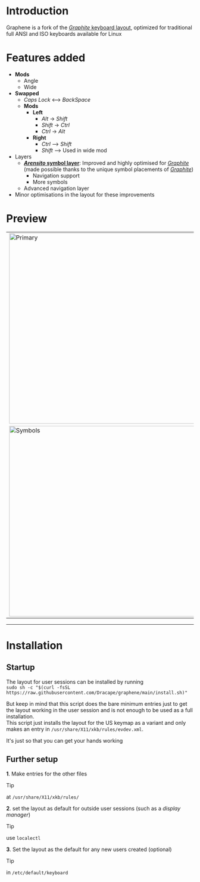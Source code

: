 [graphite]: https://github.com/rdavison/graphite-layout "Graphite is a highly optimized, well balanced, general purpose keyboard layout designed to accommodate the real world needs of typists looking for a great “out-of-the-box” experience. Its design incorporates many contemporary theories about layouts to find a balance between comfort and speed. In addition to its impressive performance in metrics, Graphite has also been extensively tested and validated through real-world usage."

# Introduction
Graphene is a fork of the [*Graphite* keyboard layout][graphite], optimized for traditional full ANSI and ISO keyboards available for Linux

# Features added
- **Mods**
  - Angle
  - Wide
- **Swapped**
  - *Caps Lock* <—> *BackSpace*
  - **Mods**
    - **Left**
      - *Alt* -> *Shift*
      - *Shift* -> *Ctrl*
      - *Ctrl* -> *Alt*
    - **Right**
      - *Ctrl* —> *Shift*
      - *Shift* —> Used in wide mod
- Layers
  - **[*Arensito* symbol layer](https://www.pvv.org/~hakonhal/main.cgi/keyboard "The homepage for the *Arensito* layout")**: Improved and highly optimised for [*Graphite*][graphite] (made possible thanks to the unique symbol placements of [*Graphite*][graphite])
    - Navigation support
    - More symbols
  - Advanced navigation layer
- Minor optimisations in the layout for these improvements

# Preview
<table>
  <tr>
    <td><img width="1345" height="512" alt="Primary" src="https://github.com/user-attachments/assets/4dea3ea1-c684-4ec5-8133-8c27cdaf558d" /></td>
    <td><img width="1345" height="512" alt="Shift" src="https://github.com/user-attachments/assets/ae99a72e-e1b4-48f9-893a-a2774b75c7a3" /></td>
  </tr>
  <tr>
    <td><img width="1345" height="512" alt="Symbols" src="https://github.com/user-attachments/assets/1870d5c4-e04d-4f37-925f-ac0f5f92d597" /></td>
    <td><img width="1345" height="512" alt="Navigation" src="https://github.com/user-attachments/assets/80a2bcf7-a77a-49fb-b374-17ca6d91b724" /></td>
  </tr>
</table>

---

# Installation
## Startup
The layout for user sessions can be installed by running  
`sudo sh -c "$(curl -fsSL https://raw.githubusercontent.com/Dracape/graphene/main/install.sh)"`

But keep in mind that this script does the bare minimum entries just to get the layout working in the user session and is not enough to be used as a full installation.  
This script just installs the layout for the US keymap as a variant and only makes an entry in `/usr/share/X11/xkb/rules/evdev.xml`.  

It's just so that you can get your hands working

## Further setup
**1**. Make entries for the other files  
> [!TIP]
> at ``/usr/share/X11/xkb/rules/``

**2**. set the layout as default for outside user sessions (such as a *display manager*)
> [!TIP]
> use `localectl`
  
**3**. Set the layout as the default for any new users created (optional)
> [!TIP]
> in `/etc/default/keyboard`
